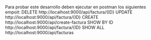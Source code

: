 Para probar este desarrollo deben ejecutar en postman los siguientes empoit:
DELETE http://localhost:9000/api/factura/{ID}
UPDATE http://localhost:9000/api/factura/{ID}
CREATE http://localhost:9000/api/create-factura
SHOW BY ID http://localhost:9000/api/factura/{ID}
SHOW ALL http://localhost:9000/api/facturas